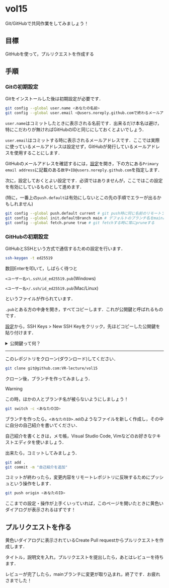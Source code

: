 # vol15

Git/GitHubで共同作業をしてみましょう！

## 目標
GitHubを使って，プルリクエストを作成する

## 手順

### Gitの初期設定

Gitをインストールした後は初期設定が必要です．

```sh
git config --global user.name <あなたの名前>
git config --global user.email <@users.noreply.github.comで終わるメールアドレス>
```

`user.name`はコミットしたときに表示される名前です．出来るだけ本名は避け，特にこだわりが無ければGitHubのIDと同じにしておくとよいでしょう．

`user.email`はコミットする時に表示されるメールアドレスです．ここでは実際に使っているメールアドレスは設定せず，GitHubが発行しているメールアドレスを使用することにします．

GitHubのメールアドレスを確認するには，[設定](https://github.com/settings/emails)を開き，下の方にある`Primary email address`に記載のある`数字+ID@users.noreply.github.com`を指定します．

次に，設定しておくとよい設定です．必須ではありませんが，ここではこの設定を有効にしているものとして進めます．

(特に，一番上の`push.default`は有効にしないとこの先の手順でエラーが出るかもしれません)

```sh
git config --global push.default current # git push時に同じ名前のリモートブランチを作成する
git config --global init.defaultBranch main # デフォルトのブランチ名をmainに変更する
git config --global fetch.prune true # git fetchする時に常にpruneする
```

### GitHubの初期設定

GitHubとSSHという方式で通信するための設定を行います．

```sh
ssh-keygen -t ed25519
```
数回Enterを叩いて，しばらく待つと

`<ユーザー名>\.ssh\id_ed25519.pub`(Windows)

`<ユーザー名>/.ssh/id_ed25519.pub`(Mac/Linux)

というファイルが作られています．

`.pub`とある方の中身を開き，すべてコピーします．これが公開鍵と呼ばれるものです．

[設定](https://github.com/settings/keys)から，SSH Keys > New SSH Keyをクリック，先ほどコピーした公開鍵を貼り付けます．

<details>
  <summary>公開鍵って何？</summary>
  ここでは公開鍵・秘密鍵を用いた暗号化方式について説明しますが，Gitの話からは逸れるため折り畳みにしています．

  皆さんのなじみのある暗号化方式と言えば，パスワードを用いたものが多いでしょう．
  Zipファイルにパスワードを付けて送り，そのパスワードを相手に教えると自分と相手がそのファイルを開けてアクセスできるというものです．

  この方式では，

  - Zipファイルにパスワードを付ける(暗号化)
  - そのファイルを開く(復号化)

  に同じパスワードを使っています．
  これを共通鍵暗号方式といいます．今回解説する公開鍵暗号方式に比べると，

  - 処理が高速
  - アルゴリズムが容易

  であるというメリットに対し，

  - 基本的に同じパスワード(共通鍵)は使いまわせない
  - どのようにしてパスワードを相手に届けるか問題になる
    - 紙？FAX？
    - Zipファイルと同じメールで送ると，盗聴されたときに全く意味をなさなくなる...

  というデメリットも存在していました．
  
  そこで，文書を暗号化する暗号化のための鍵，そして暗号化された文書を複合化するための鍵を別々にしてしまう，という方式が考案されました．これが公開鍵暗号方式です．

  送信者は，最初に秘密鍵を使って文書を暗号化します．秘密と銘打ってあるだけあり，この人以外は知りえてはならない鍵です．

  そして受信者は，暗号化されたファイルと，送信者の持つ公開鍵を受け取ります．公開鍵を使い，復号すると，無事文書の中身が開ける，という仕組みです．

  公開鍵は，秘密鍵と紐づいており，誰しもが閲覧できる状態になっていることが望ましいです．

  今回，GitHubとこの公開鍵暗号方式でやり取りを行うことになっています．そのため，GitHubには予め自分の公開鍵を知っておいてもらわなければ，我々の発信した暗号化された内容を読み取ることが出来ないのです．
</details>

---

このレポジトリをクローン(ダウンロード)してください．

```sh
git clone git@github.com:VR-lecture/vol15
```

クローン後，ブランチを作ってみましょう．

> [!WARNING]
> この時，ほかの人とブランチ名が被らないようにしましょう！

```sh
git switch -c <あなたのID>
```

ブランチを作ったら，`<あなたのID>.md`のようなファイルを新しく作成し，その中に自分の自己紹介を書いてください．

自己紹介を書くときは，メモ帳，Visual Studio Code, Vimなどのお好きなテキストエディタを使いましょう．

出来たら，コミットしてみましょう．

```sh
git add .
git commit -m "自己紹介を追加"
```

コミットが終わったら，変更内容をリモートレポジトリに反映するためにプッシュという操作をします．

```sh
git push origin <あなたのID>
```

ここまでの設定・操作が上手くいっていれば，このページを開いたときに黄色いダイアログが表示されるはずです！

## プルリクエストを作る

黄色いダイアログに表示されているCreate Pull requestからプルリクエストを作成します．

タイトル，説明文を入れ，プルリクエストを提出したら，あとはレビューを待ちます．

レビューが完了したら，mainブランチに変更が取り込まれ，終了です．お疲れさまでした！

